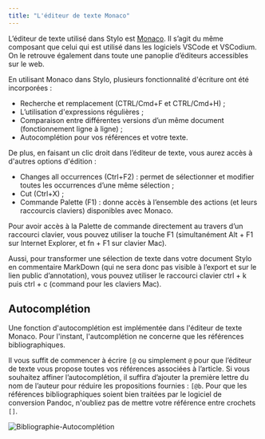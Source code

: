 ```yaml
---
title: "L'éditeur de texte Monaco"
---
```


L’éditeur de texte utilisé dans Stylo est [Monaco](https://microsoft.github.io/monaco-editor/). Il s’agit du même composant que celui qui est utilisé dans les logiciels VSCode et VSCodium. On le retrouve également dans toute une panoplie d’éditeurs accessibles sur le web.

En utilisant Monaco dans Stylo, plusieurs fonctionnalité d'écriture ont été incorporées :

- Recherche et remplacement (CTRL/Cmd+F et CTRL/Cmd+H) ;
- L’utilisation d'expressions régulières ;
- Comparaison entre différentes versions d’un même document (fonctionnement ligne à ligne) ;
- Autocomplétion pour vos références et votre texte.
 
De plus, en faisant un clic droit dans l’éditeur de texte, vous aurez accès à d'autres options d'édition :

- Changes all occurrences (Ctrl+F2) : permet de sélectionner et modifier toutes les occurrences d’une même sélection ;
- Cut (Ctrl+X) ;
- Commande Palette (F1) : donne accès à l’ensemble des actions (et leurs raccourcis claviers) disponibles avec Monaco.

Pour avoir accès à la Palette de commande directement au travers d’un raccourci clavier, vous pouvez utiliser la touche F1 (simultanément Alt + F1 sur Internet Explorer, et fn + F1 sur clavier Mac).

Aussi, pour transformer une sélection de texte dans votre document Stylo en commentaire MarkDown (qui ne sera donc pas visible à l’export et sur le lien public d’annotation), vous pouvez utiliser le raccourci clavier ctrl + k puis ctrl + c (command pour les claviers Mac).

## Autocomplétion

Une fonction d'autocomplétion est implémentée dans l'éditeur de texte Monaco.
Pour l'instant, l'autcomplétion ne concerne que les références bibliographiques.

Il vous suffit de commencer à écrire `[@` ou simplement `@` pour que l’éditeur de texte vous propose toutes vos références associées à l’article. Si vous souhaitez affiner l’autocomplétion, il suffira d’ajouter la première lettre du nom de l’auteur pour réduire les propositions fournies : `[@b`. Pour que les références bibliographiques soient bien traitées par le logiciel de conversion Pandoc, n'oubliez pas de mettre votre référence entre crochets `[]`.

![Bibliographie-Autocomplétion](/uploads/images/refonte_doc/autocompletion-bib.png)
